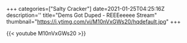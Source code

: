 +++
categories=["Salty Cracker"]
date=2021-01-25T04:25:16Z
description=''
title="Dems Got Duped - REEEeeeee Stream"
thumbnail="https://i.ytimg.com/vi/M10nVxGWs20/hqdefault.jpg"
+++

{{< youtube M10nVxGWs20 >}}
